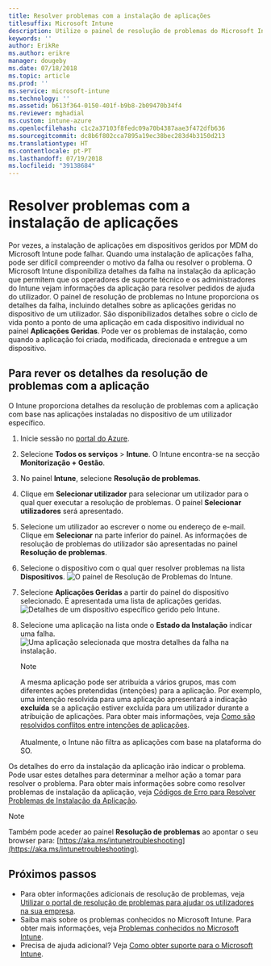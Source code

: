 ```yaml
---
title: Resolver problemas com a instalação de aplicações
titlesuffix: Microsoft Intune
description: Utilize o painel de resolução de problemas do Microsoft Intune para o ajudar a resolver problemas com a instalação de aplicações.
keywords: ''
author: ErikRe
ms.author: erikre
manager: dougeby
ms.date: 07/18/2018
ms.topic: article
ms.prod: ''
ms.service: microsoft-intune
ms.technology: ''
ms.assetid: b613f364-0150-401f-b9b8-2b09470b34f4
ms.reviewer: mghadial
ms.custom: intune-azure
ms.openlocfilehash: c1c2a37103f8fedc09a70b4387aae3f472dfb636
ms.sourcegitcommit: dc8b6f802cca7895a19ec38bec283d4b3150d213
ms.translationtype: HT
ms.contentlocale: pt-PT
ms.lasthandoff: 07/19/2018
ms.locfileid: "39138684"
---
```

# <a name="troubleshoot-app-installation-issues"></a>Resolver problemas com a instalação de aplicações

Por vezes, a instalação de aplicações em dispositivos geridos por MDM do Microsoft Intune pode falhar. Quando uma instalação de aplicações falha, pode ser difícil compreender o motivo da falha ou resolver o problema. O Microsoft Intune disponibiliza detalhes da falha na instalação da aplicação que permitem que os operadores de suporte técnico e os administradores do Intune vejam informações da aplicação para resolver pedidos de ajuda do utilizador. O painel de resolução de problemas no Intune proporciona os detalhes da falha, incluindo detalhes sobre as aplicações geridas no dispositivo de um utilizador. São disponibilizados detalhes sobre o ciclo de vida ponto a ponto de uma aplicação em cada dispositivo individual no painel **Aplicações Geridas**. Pode ver os problemas de instalação, como quando a aplicação foi criada, modificada, direcionada e entregue a um dispositivo. 

## <a name="to-review-app-troubleshooting-details"></a>Para rever os detalhes da resolução de problemas com a aplicação

O Intune proporciona detalhes da resolução de problemas com a aplicação com base nas aplicações instaladas no dispositivo de um utilizador específico.

1. Inicie sessão no [portal do Azure](https://portal.azure.com).
2. Selecione **Todos os serviços** > **Intune**. O Intune encontra-se na secção **Monitorização + Gestão**.
3. No painel **Intune**, selecione **Resolução de problemas**.
4. Clique em **Selecionar utilizador** para selecionar um utilizador para o qual quer executar a resolução de problemas. O painel **Selecionar utilizadores** será apresentado.
5. Selecione um utilizador ao escrever o nome ou endereço de e-mail. Clique em **Selecionar** na parte inferior do painel. As informações de resolução de problemas do utilizador são apresentadas no painel **Resolução de problemas**. 
6. Selecione o dispositivo com o qual quer resolver problemas na lista **Dispositivos**.
    ![O painel de Resolução de Problemas do Intune.](media/troubleshoot-app-install-01.png)
7. Selecione **Aplicações Geridas** a partir do painel do dispositivo selecionado. É apresentada uma lista de aplicações geridas.
    ![Detalhes de um dispositivo específico gerido pelo Intune.](media/troubleshoot-app-install-02.png)
8. Selecione uma aplicação na lista onde o **Estado da Instalação** indicar uma falha.
    ![Uma aplicação selecionada que mostra detalhes da falha na instalação.](media/troubleshoot-app-install-03.png)

    > [!Note]  
    > A mesma aplicação pode ser atribuída a vários grupos, mas com diferentes ações pretendidas (intenções) para a aplicação. Por exemplo, uma intenção resolvida para uma aplicação apresentará a indicação **excluída** se a aplicação estiver excluída para um utilizador durante a atribuição de aplicações. Para obter mais informações, veja [Como são resolvidos conflitos entre intenções de aplicações](apps-deploy.md#how-conflicts-between-app-intents-are-resolved).<br><br>
    > Atualmente, o Intune não filtra as aplicações com base na plataforma do SO.

Os detalhes do erro da instalação da aplicação irão indicar o problema. Pode usar estes detalhes para determinar a melhor ação a tomar para resolver o problema. Para obter mais informações sobre como resolver problemas de instalação da aplicação, veja [Códigos de Erro para Resolver Problemas de Instalação da Aplicação](https://blogs.technet.microsoft.com/intunesupport/2018/05/15/error-codes-for-troubleshooting-app-installation-issues).

> [!Note]  
> Também pode aceder ao painel **Resolução de problemas** ao apontar o seu browser para: [https://aka.ms/intunetroubleshooting](https://aka.ms/intunetroubleshooting).

## <a name="next-steps"></a>Próximos passos

- Para obter informações adicionais de resolução de problemas, veja [Utilizar o portal de resolução de problemas para ajudar os utilizadores na sua empresa](help-desk-operators.md). 
- Saiba mais sobre os problemas conhecidos no Microsoft Intune. Para obter mais informações, veja [Problemas conhecidos no Microsoft Intune](known-issues.md).
- Precisa de ajuda adicional? Veja [Como obter suporte para o Microsoft Intune](get-support.md).
